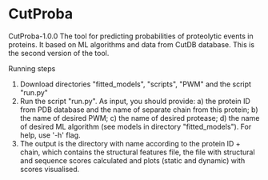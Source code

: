# CutProba
CutProba-1.0.0
The tool for predicting probabilities of proteolytic events in proteins. It based on ML algorithms and data from CutDB database.
This is the second version of the tool. 

Running steps
1. Download directories "fitted_models", "scripts", "PWM" and the script "run.py"
2. Run the script "run.py". As input, you should provide:
  a) the protein ID from PDB database and the name of separate chain from this protein;
  b) the name of desired PWM;
  c) the name of desired protease;
  d) the name of desired ML algorithm (see models in directory "fitted_models").
  For help, use '-h' flag.
3. The output is the directory with name according to the protein ID + chain, which contains the structural features file, the file with structural and sequence scores calculated and plots (static and dynamic) with scores visualised.  
